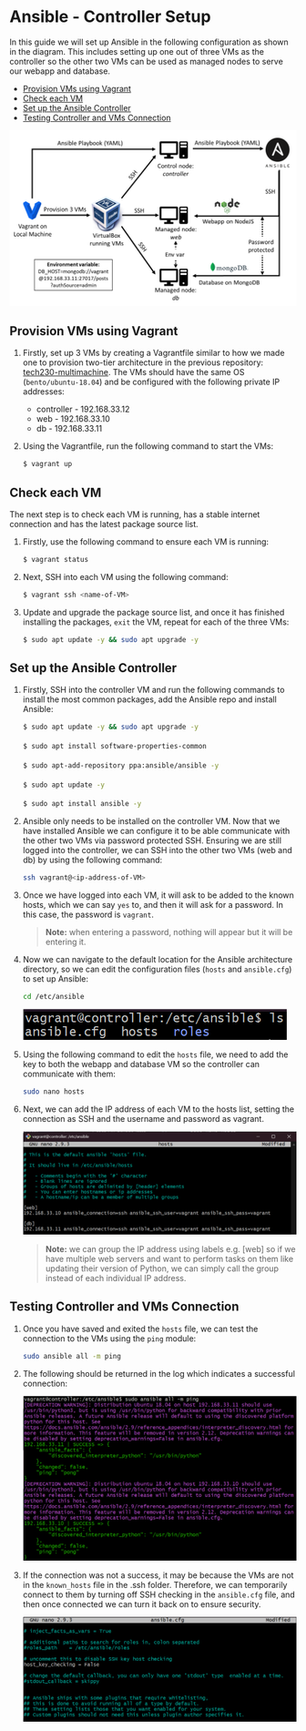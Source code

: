 # Ansible - Controller Setup <!-- omit from toc -->

In this guide we will set up Ansible in the following configuration as shown in the diagram. This includes setting up one out of three VMs as the controller so the other two VMs can be used as managed nodes to serve our webapp and database.

- [Provision VMs using Vagrant](#provision-vms-using-vagrant)
- [Check each VM](#check-each-vm)
- [Set up the Ansible Controller](#set-up-the-ansible-controller)
- [Testing Controller and VMs Connection](#testing-controller-and-vms-connection)

![Ansible diagram](images/ansible-diagram.png)

## Provision VMs using Vagrant

1. Firstly, set up 3 VMs by creating a Vagrantfile similar to how we made one to provision two-tier architecture in the previous repository: [tech230-multimachine](https://github.com/bradley-woods/tech230-multimachine). The VMs should have the same OS (`bento/ubuntu-18.04`) and be configured with the following private IP addresses:

   - controller - 192.168.33.12
   - web - 192.168.33.10
   - db - 192.168.33.11

2. Using the Vagrantfile, run the following command to start the VMs:

    ```bash
    $ vagrant up
    ```

## Check each VM

The next step is to check each VM is running, has a stable internet connection and has the latest package source list.

1. Firstly, use the following command to ensure each VM is running:

    ```bash
    $ vagrant status
    ```

2. Next, SSH into each VM using the following command:

    ```bash
    $ vagrant ssh <name-of-VM>
    ```

3. Update and upgrade the package source list, and once it has finished installing the packages, `exit` the VM, repeat for each of the three VMs:

    ```bash
    $ sudo apt update -y && sudo apt upgrade -y
    ```

## Set up the Ansible Controller

1. Firstly, SSH into the controller VM and run the following commands to install the most common packages, add the Ansible repo and install Ansible:

    ```bash
    $ sudo apt update -y && sudo apt upgrade -y

    $ sudo apt install software-properties-common

    $ sudo apt-add-repository ppa:ansible/ansible -y

    $ sudo apt update -y

    $ sudo apt install ansible -y
    ```

2. Ansible only needs to be installed on the controller VM. Now that we have installed Ansible we can configure it to be able communicate with the other two VMs via password protected SSH. Ensuring we are still logged into the controller, we can SSH into the other two VMs (web and db) by using the following command:

    ```bash
    ssh vagrant@<ip-address-of-VM>
    ```

3. Once we have logged into each VM, it will ask to be added to the known hosts, which we can say `yes` to, and then it will ask for a password. In this case, the password is `vagrant`.

    > **Note:** when entering a password, nothing will appear but it will be entering it.

4. Now we can navigate to the default location for the Ansible architecture directory, so we can edit the configuration files (`hosts` and `ansible.cfg`) to set up Ansible:

    ```bash
    cd /etc/ansible
    ```

    ![Ansible config](images/ansible-cfg.png)

5. Using the following command to edit the `hosts` file, we need to add the key to both the webapp and database VM so the controller can communicate with them:

    ```bash
    sudo nano hosts
    ```

6. Next, we can add the IP address of each VM to the hosts list, setting the connection as SSH and the username and password as vagrant.

    ![Ansible hosts](images/ansible-hosts.png)

    > **Note:** we can group the IP address using labels e.g. [web] so if we have multiple web servers and want to perform tasks on them like updating their version of Python, we can simply call the group instead of each individual IP address.

## Testing Controller and VMs Connection 

1. Once you have saved and exited the `hosts` file, we can test the connection to the VMs using the `ping` module:

    ```bash
    sudo ansible all -m ping
    ```

2. The following should be returned in the log which indicates a successful connection:

    ![Ansible ping](images/ansible-ping.png)

3. If the connection was not a success, it may be because the VMs are not in the `known_hosts` file in the .ssh folder. Therefore, we can temporarily connect to them by turning off SSH checking in the `ansible.cfg` file, and then once connected we can turn it back on to ensure security.

    ![Ansible host key checking](images/ansible-host-key-checking.png)
